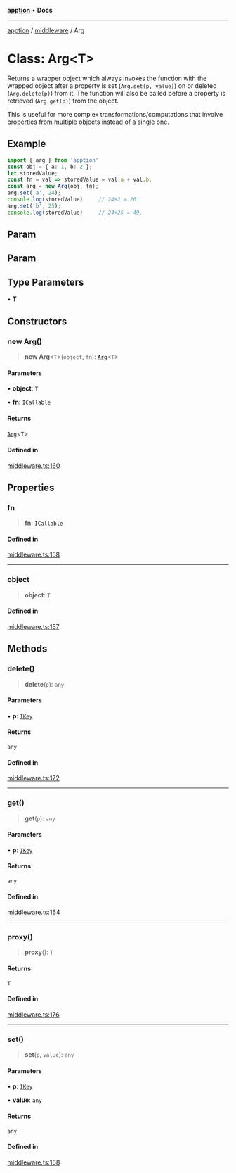 [**apption**](../../README.md) • **Docs**

***

[apption](../../modules.md) / [middleware](../README.md) / Arg

# Class: Arg\<T\>

Returns a wrapper object which always invokes the function with the 
wrapped object after a property is set (`Arg.set(p, value)`) on or deleted (`Arg.delete(p)`) 
from it. The function will also be called before a property is retrieved (`Arg.get(p)`) 
from the object. 

This is useful for more complex transformations/computations that involve 
properties from multiple objects instead of a single one.

## Example

```ts
import { arg } from 'apption'
const obj = { a: 1, b: 2 };
let storedValue;
const fn = val => storedValue = val.a + val.b;
const arg = new Arg(obj, fn);
arg.set('a', 24);
console.log(storedValue)     // 24+2 = 26.
arg.set('b', 25);
console.log(storedValue)     // 24+25 = 49.
```

## Param

## Param

## Type Parameters

• **T**

## Constructors

### new Arg()

> **new Arg**\<`T`\>(`object`, `fn`): [`Arg`](Arg.md)\<`T`\>

#### Parameters

• **object**: `T`

• **fn**: [`ICallable`](../../types/interfaces/ICallable.md)

#### Returns

[`Arg`](Arg.md)\<`T`\>

#### Defined in

[middleware.ts:160](https://github.com/mksunny1/apption/blob/5c2ed0c98e500fcbd7087b8148508efe1896c020/src/middleware.ts#L160)

## Properties

### fn

> **fn**: [`ICallable`](../../types/interfaces/ICallable.md)

#### Defined in

[middleware.ts:158](https://github.com/mksunny1/apption/blob/5c2ed0c98e500fcbd7087b8148508efe1896c020/src/middleware.ts#L158)

***

### object

> **object**: `T`

#### Defined in

[middleware.ts:157](https://github.com/mksunny1/apption/blob/5c2ed0c98e500fcbd7087b8148508efe1896c020/src/middleware.ts#L157)

## Methods

### delete()

> **delete**(`p`): `any`

#### Parameters

• **p**: [`IKey`](../../types/type-aliases/IKey.md)

#### Returns

`any`

#### Defined in

[middleware.ts:172](https://github.com/mksunny1/apption/blob/5c2ed0c98e500fcbd7087b8148508efe1896c020/src/middleware.ts#L172)

***

### get()

> **get**(`p`): `any`

#### Parameters

• **p**: [`IKey`](../../types/type-aliases/IKey.md)

#### Returns

`any`

#### Defined in

[middleware.ts:164](https://github.com/mksunny1/apption/blob/5c2ed0c98e500fcbd7087b8148508efe1896c020/src/middleware.ts#L164)

***

### proxy()

> **proxy**(): `T`

#### Returns

`T`

#### Defined in

[middleware.ts:176](https://github.com/mksunny1/apption/blob/5c2ed0c98e500fcbd7087b8148508efe1896c020/src/middleware.ts#L176)

***

### set()

> **set**(`p`, `value`): `any`

#### Parameters

• **p**: [`IKey`](../../types/type-aliases/IKey.md)

• **value**: `any`

#### Returns

`any`

#### Defined in

[middleware.ts:168](https://github.com/mksunny1/apption/blob/5c2ed0c98e500fcbd7087b8148508efe1896c020/src/middleware.ts#L168)
